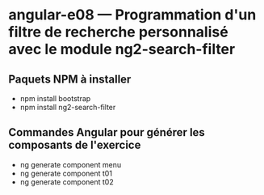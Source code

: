 # angular-e08 &mdash; Programmation d'un filtre de recherche personnalisé avec le module ng2-search-filter

## Paquets NPM à installer
- npm install bootstrap
- npm install ng2-search-filter

## Commandes Angular pour générer les composants de l'exercice
- ng generate component menu
- ng generate component t01
- ng generate component t02
